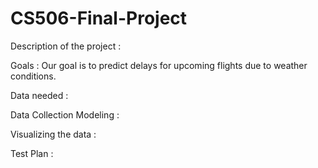 # CS506-Final-Project

Description of the project :



Goals : Our goal is to predict delays for upcoming flights due to weather conditions.



Data needed :



Data Collection Modeling :



Visualizing the data :



Test Plan :

